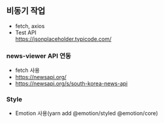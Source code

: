 ## 비동기 작업

- fetch, axios
- Test API  
  <https://jsonplaceholder.typicode.com/>

### news-viewer API 연동

- fetch 사용
- https://newsapi.org/
- https://newsapi.org/s/south-korea-news-api

### Style

- Emotion 사용(yarn add @emotion/styled @emotion/core)
